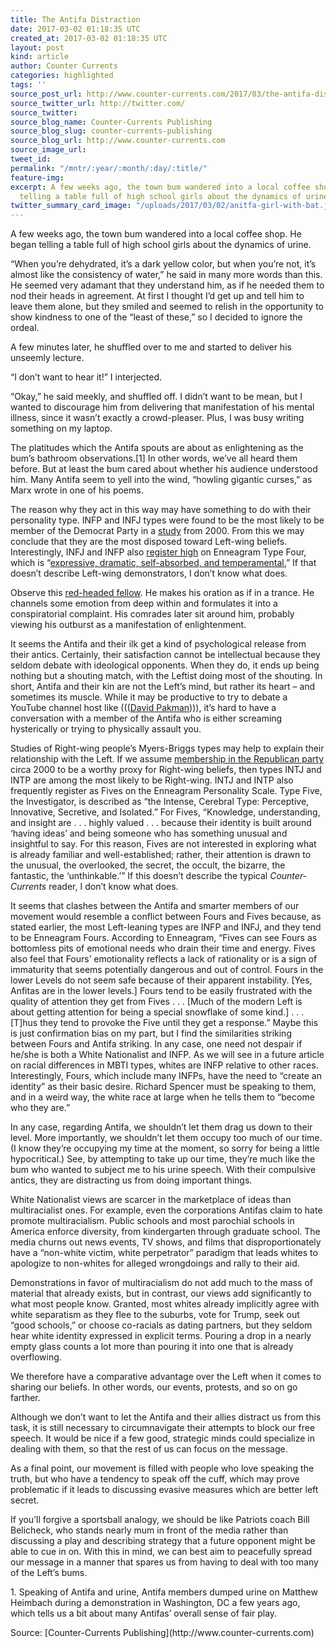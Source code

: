 ```yaml
---
title: The Antifa Distraction
date: 2017-03-02 01:18:35 UTC
created_at: 2017-03-02 01:18:35 UTC
layout: post
kind: article
author: Counter Currents
categories: highlighted
tags: ''
source_post_url: http://www.counter-currents.com/2017/03/the-antifa-distraction/
source_twitter_url: http://twitter.com/
source_twitter: 
source_blog_name: Counter-Currents Publishing
source_blog_slug: counter-currents-publishing
source_blog_url: http://www.counter-currents.com
source_image_url: 
tweet_id: 
permalink: "/mntr/:year/:month/:day/:title/"
feature-img: 
excerpt: A few weeks ago, the town bum wandered into a local coffee shop. He began
  telling a table full of high school girls about the dynamics of urine.
twitter_summary_card_image: "/uploads/2017/03/02/anitfa-girl-with-bat.jpg"
---
```

[](http://www.counter-currents.com/wp-content/uploads/2017/03/3-1-17-2-1.jpg)

A few weeks ago, the town bum wandered into a local coffee shop. He began telling a table full of high school girls about the dynamics of urine.<span id="more-69649"></span>

“When you’re dehydrated, it’s a dark yellow color, but when you’re not, it’s almost like the consistency of water,” he said in many more words than this. He seemed very adamant that they understand him, as if he needed them to nod their heads in agreement. At first I thought I’d get up and tell him to leave them alone, but they smiled and seemed to relish in the opportunity to show kindness to one of the “least of these,” so I decided to ignore the ordeal.

A few minutes later, he shuffled over to me and started to deliver his unseemly lecture.

“I don’t want to hear it!” I interjected.

“Okay,” he said meekly, and shuffled off. I didn’t want to be mean, but I wanted to discourage him from delivering that manifestation of his mental illness, since it wasn’t exactly a crowd-pleaser. Plus, I was busy writing something on my laptop.

The platitudes which the Antifa spouts are about as enlightening as the bum’s bathroom observations.[1] In other words, we’ve all heard them before. But at least the bum cared about whether his audience understood him. Many Antifa seem to yell into the wind, “howling gigantic curses,” as Marx wrote in one of his poems.

The reason why they act in this way may have something to do with their personality type. INFP and INFJ types were found to be the most likely to be member of the Democrat Party in a [study](http://politicaltypes.com/images/National_sample_typexparty.png) from 2000\. From this we may conclude that they are the most disposed toward Left-wing beliefs. Interestingly, INFJ and INFP also [register high](http://www.typologycentral.com/forums/enneagram/55493-blackcats-mbti-enneatype-correlation-chart-12.html#post1860250) on Enneagram Type Four, which is “[expressive, dramatic, self-absorbed, and temperamental.](https://www.enneagraminstitute.com/type-4)” If that doesn’t describe Left-wing demonstrators, I don’t know what does.

Observe this [red-headed fellow](https://www.youtube.com/watch?v=9i37PE1JbI4). He makes his oration as if in a trance. He channels some emotion from deep within and formulates it into a conspiratorial complaint. His comrades later sit around him, probably viewing his outburst as a manifestation of enlightenment.

It seems the Antifa and their ilk get a kind of psychological release from their antics. Certainly, their satisfaction cannot be intellectual because they seldom debate with ideological opponents. When they do, it ends up being nothing but a shouting match, with the Leftist doing most of the shouting. In short, Antifa and their kin are not the Left’s mind, but rather its heart – and sometimes its muscle. While it may be productive to try to debate a YouTube channel host like ((([David Pakman](https://www.youtube.com/watch?v=0cKNhjQHWFo)))), it’s hard to have a conversation with a member of the Antifa who is either screaming hysterically or trying to physically assault you.

Studies of Right-wing people’s Myers-Briggs types may help to explain their relationship with the Left. If we assume [membership in the Republican party](http://politicaltypes.com/images/National_sample_typexparty.png) circa 2000 to be a worthy proxy for Right-wing beliefs, then types INTJ and INTP are among the most likely to be Right-wing. INTJ and INTP also frequently register as Fives on the Enneagram Personality Scale. Type Five, the Investigator, is described as “the Intense, Cerebral Type: Perceptive, Innovative, Secretive, and Isolated.” For Fives, “Knowledge, understanding, and insight are . . . highly valued . . . because their identity is built around ‘having ideas’ and being someone who has something unusual and insightful to say. For this reason, Fives are not interested in exploring what is already familiar and well-established; rather, their attention is drawn to the unusual, the overlooked, the secret, the occult, the bizarre, the fantastic, the ‘unthinkable.’” If this doesn’t describe the typical _Counter-Currents_ reader, I don’t know what does.

It seems that clashes between the Antifa and smarter members of our movement would resemble a conflict between Fours and Fives because, as stated earlier, the most Left-leaning types are INFP and INFJ, and they tend to be Enneagram Fours. According to Enneagram, “Fives can see Fours as bottomless pits of emotional needs who drain their time and energy. Fives also feel that Fours’ emotionality reflects a lack of rationality or is a sign of immaturity that seems potentially dangerous and out of control. Fours in the lower Levels do not seem safe because of their apparent instability. [Yes, Anfitas are in the lower levels.] Fours tend to be easily frustrated with the quality of attention they get from Fives . . . [Much of the modern Left is about getting attention for being a special snowflake of some kind.] . . . [T]hus they tend to provoke the Five until they get a response.” Maybe this is just confirmation bias on my part, but I find the similarities striking between Fours and Antifa striking. In any case, one need not despair if he/she is both a White Nationalist and INFP. As we will see in a future article on racial differences in MBTI types, whites are INFP relative to other races. Interestingly, Fours, which include many INFPs, have the need to “create an identity” as their basic desire. Richard Spencer must be speaking to them, and in a weird way, the white race at large when he tells them to “become who they are.”

In any case, regarding Antifa, we shouldn’t let them drag us down to their level. More importantly, we shouldn’t let them occupy too much of our time. (I know they’re occupying my time at the moment, so sorry for being a little hypocritical.) See, by attempting to take up our time, they’re much like the bum who wanted to subject me to his urine speech. With their compulsive antics, they are distracting us from doing important things.

White Nationalist views are scarcer in the marketplace of ideas than multiracialist ones. For example, even the corporations Antifas claim to hate promote multiracialism. Public schools and most parochial schools in America enforce diversity, from kindergarten through graduate school. The media churns out news events, TV shows, and films that disproportionately have a “non-white victim, white perpetrator” paradigm that leads whites to apologize to non-whites for alleged wrongdoings and rally to their aid.

Demonstrations in favor of multiracialism do not add much to the mass of material that already exists, but in contrast, our views add significantly to what most people know. Granted, most whites already implicitly agree with white separatism as they flee to the suburbs, vote for Trump, seek out “good schools,” or choose co-racials as dating partners, but they seldom hear white identity expressed in explicit terms. Pouring a drop in a nearly empty glass counts a lot more than pouring it into one that is already overflowing.

We therefore have a comparative advantage over the Left when it comes to sharing our beliefs. In other words, our events, protests, and so on go farther.

Although we don’t want to let the Antifa and their allies distract us from this task, it is still necessary to circumnavigate their attempts to block our free speech. It would be nice if a few good, strategic minds could specialize in dealing with them, so that the rest of us can focus on the message.

As a final point, our movement is filled with people who love speaking the truth, but who have a tendency to speak off the cuff, which may prove problematic if it leads to discussing evasive measures which are better left secret.

If you’ll forgive a sportsball analogy, we should be like Patriots coach Bill Belicheck, who stands nearly mum in front of the media rather than discussing a play and describing strategy that a future opponent might be able to cue in on. With this in mind, we can best aim to peacefully spread our message in a manner that spares us from having to deal with too many of the Left’s bums.

1\. Speaking of Antifa and urine, Antifa members dumped urine on Matthew Heimbach during a demonstration in Washington, DC a few years ago, which tells us a bit about many Antifas’ overall sense of fair play.  

<div class="">Source: [Counter-Currents Publishing](http://www.counter-currents.com)</div>